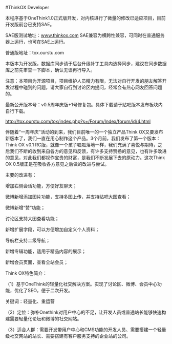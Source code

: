 #ThinkOX Developer

本程序基于OneThink1.0正式版开发，对内核进行了微量的修改已适应项目，目前开发版前台已支持SAE。

SAE版测试地址：www.thinkox.com   SAE兼容为横跨性兼容，可同时在普通服务器上运行，也可在SAE上运行。

普通版地址：tox.ourstu.com



本版本为开发版，数据库同步请于后台升级补丁工具内选择同步，建议在同步数据库之前先审查一下脚本，确认无误再行导入。

注意：本项目为开源项目，项目维护人员精力有限，无法对自行开发的朋友解答开发过程中碰到的问题，请大家自行到讨论区内提问，经常会有热心网友回答问题的。

最新公开版本号：v0.5周年庆版+1号修复包。具体下载请于贴吧版本发布板块内自行下载。

http://tox.ourstu.com/tox/index.php?s=/Forum/Index/forum/id/4.html

伴随着“一周年庆”活动的到来，我们目前唯一的一个独立产品Think OX又要发布新版本了，我们一直在用心制作这个产品。3个月前，我们发布了第一个版本：Think OX v0.1 RC版，就像一个孩子呱呱落地一样，我们充满了喜悦与期待，之后我们不断的收到来自各方的意见和反馈，有许多支持赞扬的意见，也有许多改进的意见，对此我们都视作宝贵的财富，是我们不断发展下去的原动力。这次Think OX 0.5版正是在吸收各方意见之后做的改进与尝试。



主要的改进有：

增加右侧会话功能，方便好友聊天；

微博新增添加图片功能，支持多图上传，并支持贴吧大图查看；

微博新增“赞”功能；

讨论区支持大图查看功能；

新增扩展字段，可以方便增加自定义个人资料；

导航栏支持二级导航；

新增专辑功能，适用于精品内容的展示；

新增会员页面，查看全站会员；

 

Think OX特色简介：

（1）基于OneThink的轻量化社交解决方案。实现了讨论区、微博、会员中心功能，优化了SEO，便于二次开发。

关键词：轻量化、重运营

（2）定位：弥补Onethink对用户中心的不足，让开发人员或普通站长能够快速构建需要轻量化论坛和微博的社交网站。

（3）适合人群：需要开发带用户中心和CMS功能的开发人员、需要搭建一个轻量级社交网站的站长、需要搭建有客户服务支持的企业站的公司。